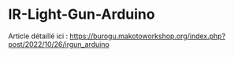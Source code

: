 # IR-Light-Gun-Arduino

Article détaillé ici : https://burogu.makotoworkshop.org/index.php?post/2022/10/26/irgun_arduino
